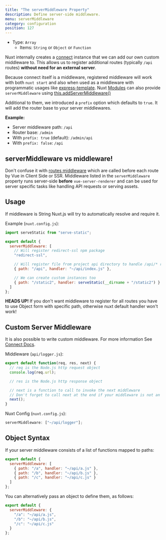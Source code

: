 ```yaml
---
title: "The serverMiddleware Property"
description: Define server-side middleware.
menu: serverMiddleware
category: configuration
position: 127
---
```


- Type: `Array`
  - Items: `String` or `Object` or `Function`

Nuxt internally creates a [connect](https://github.com/senchalabs/connect) instance that we can add our own custom middleware to. This allows us to register additional routes (typically `/api` routes) **without need for an external server**.

Because connect itself is a middleware, registered middleware will work with both `nuxt start` and also when used as a middleware with programmatic usages like [express-template](https://github.com/nuxt-community/express-template).
Nuxt [Modules](/guide/modules) can also provide `serverMiddleware` using [this.addServerMiddleware()](/api/internals-module-container#addservermiddleware-middleware-)

Additional to them, we introduced a `prefix` option which defaults to `true`. It will add the router base to your server middlewares.

**Example:**

- Server middleware path: `/api`
- Router base: `/admin`
- With `prefix: true` (default): `/admin/api`
- With `prefix: false`: `/api`

## serverMiddleware vs middleware!

Don't confuse it with [routes middleware](/guide/routing#middleware) which are called before each route by Vue in Client Side or SSR.
Middleware listed in the `serverMiddleware` property runs server-side **before** `vue-server-renderer` and can be used for server specific tasks like handling API requests or serving assets.

## Usage

If middleware is String Nuxt.js will try to automatically resolve and require it.

Example (`nuxt.config.js`):

```js
import serveStatic from "serve-static";

export default {
  serverMiddleware: [
    // Will register redirect-ssl npm package
    "redirect-ssl",

    // Will register file from project api directory to handle /api/* requires
    { path: "/api", handler: "~/api/index.js" },

    // We can create custom instances too
    { path: "/static2", handler: serveStatic(__dirname + "/static2") }
  ]
};
```

<p class="Alert Alert--danger">
    <b>HEADS UP! </b>
    If you don't want middleware to register for all routes you have to use Object form with specific path,
    otherwise nuxt default handler won't work!
</p>

## Custom Server Middleware

It is also possible to write custom middleware. For more information See [Connect Docs](https://github.com/senchalabs/connect#appusefn).

Middleware (`api/logger.js`):

```js
export default function(req, res, next) {
  // req is the Node.js http request object
  console.log(req.url);

  // res is the Node.js http response object

  // next is a function to call to invoke the next middleware
  // Don't forget to call next at the end if your middleware is not an endpoint!
  next();
}
```

Nuxt Config (`nuxt.config.js`):

```js
serverMiddleware: ["~/api/logger"];
```

## Object Syntax

If your server middleware consists of a list of functions mapped to paths:

```js
export default {
  serverMiddleware: [
    { path: "/a", handler: "~/api/a.js" },
    { path: "/b", handler: "~/api/b.js" },
    { path: "/c", handler: "~/api/c.js" }
  ]
};
```

You can alternatively pass an object to define them, as follows:

```js
export default {
  serverMiddleware: {
    "/a": "~/api/a.js",
    "/b": "~/api/b.js",
    "/c": "~/api/c.js"
  }
};
```
